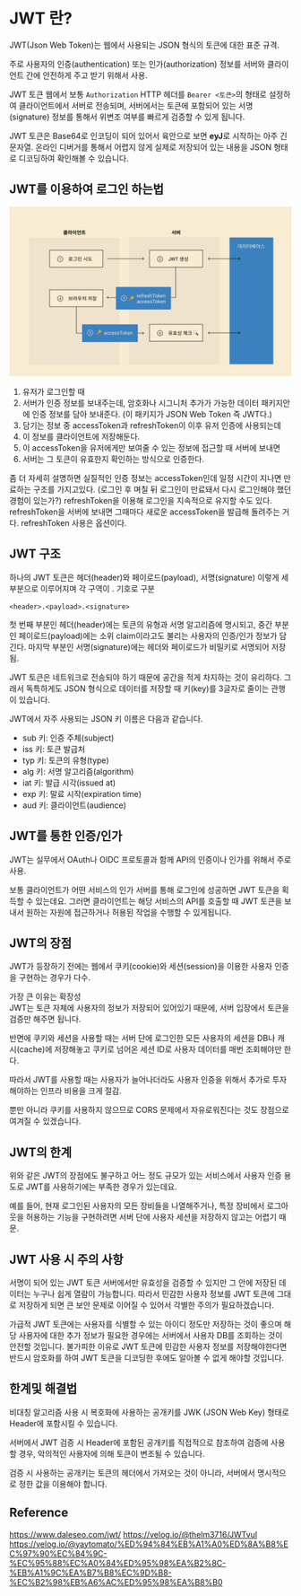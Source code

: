 # JWT 란?
JWT(Json Web Token)는 웹에서 사용되는 JSON 형식의 토큰에 대한 표준 규격.   

주로 사용자의 인증(authentication) 또는 인가(authorization) 정보를 서버와 클라이언트 간에 안전하게 주고 받기 위해서 사용.

JWT 토큰 웹에서 보통 ```Authorization``` HTTP 헤더를 ```Bearer <토큰>```의 형태로 설정하여 클라이언트에서 서버로 전송되며, 서버에서는 토큰에 포함되어 있는 서명(signature) 정보를 통해서 위변조 여부를 빠르게 검증할 수 있게 됩니다.

JWT 토큰은 Base64로 인코딩이 되어 있어서 육안으로 보면 **eyJ**로 시작하는 아주 긴 문자열. 온라인 디버거를 통해서 어렵지 않게 실제로 저장되어 있는 내용을 JSON 형태로 디코딩하여 확인해볼 수 있습니다.
## JWT를 이용하여 로그인 하는법 
![alt text](image.png)
1. 유저가 로그인할 때    
2. 서버가 인증 정보를 보내주는데, 암호화나 시그니처 추가가 가능한 데이터 패키지안에 인증 정보를 담아 보내준다. (이 패키지가 JSON Web Token 즉 JWT다.)   
3. 담기는 정보 중 accessToken과 refreshToken이 이후 유저 인증에 사용되는데   
4. 이 정보를 클라이언트에 저장해둔다.
5. 이 accessToken을 유저에게만 보여줄 수 있는 정보에 접근할 때 서버에 보내면  
6. 서버는 그 토큰이 유효한지 확인하는 방식으로 인증한다.


좀 더 자세히 설명하면 실질적인 인증 정보는 accessToken인데 일정 시간이 지나면 만료하는 구조를 가지고있다. (로그인 후 며칠 뒤 로그인이 만료돼서 다시 로그인해야 했던 경험이 있는가?) refreshToken을 이용해 로그인을 지속적으로 유지할 수도 있다. refreshToken을 서버에 보내면 그때마다 새로운 accessToken을 발급해 돌려주는 거다. refreshToken 사용은 옵션이다.



## JWT 구조
하나의 JWT 토큰은 헤더(header)와 페이로드(payload), 서명(signature) 이렇게 세 부분으로 이루어지며 각 구역이 . 기호로 구분

```
<header>.<payload>.<signature>
```
첫 번째 부분인 헤더(header)에는 토큰의 유형과 서명 알고리즘에 명시되고, 
중간 부분인 페이로드(payload)에는 소위 claim이라고도 불리는 사용자의 인증/인가 정보가 담긴다. 
마지막 부분인 서명(signature)에는 헤더와 페이로드가 비밀키로 서명되어 저장됨.

JWT 토큰은 네트워크로 전송되야 하기 때문에 공간을 적게 차지하는 것이 유리하다. 그래서 독특하게도 JSON 형식으로 데이터를 저장할 때 키(key)를 3글자로 줄이는 관행이 있습니다.  

JWT에서 자주 사용되는 JSON 키 이름은 다음과 같습니다.

- sub 키: 인증 주체(subject)
- iss 키: 토큰 발급처
- typ 키: 토큰의 유형(type)
- alg 키: 서명 알고리즘(algorithm)
- iat 키: 발급 시각(issued at)
- exp 키: 말료 시작(expiration time)
- aud 키: 클라이언트(audience)

## JWT를 통한 인증/인가
JWT는 실무에서 OAuth나 OIDC 프로토콜과 함께 API의 인증이나 인가를 위해서 주로 사용.

보통 클라이언트가 어떤 서비스의 인가 서버를 통해 로그인에 성공하면 JWT 토큰을 획득할 수 있는데요. 그러면 클라이언트는 해당 서비스의 API를 호출할 때 JWT 토큰을 보내서 원하는 자원에 접근하거나 허용된 작업을 수행할 수 있게됩니다.

## JWT의 장점
JWT가 등장하기 전에는 웹에서 쿠키(cookie)와 세션(session)을 이용한 사용자 인증을 구현하는 경우가 다수. 

가장 큰 이유는 확장성  
JWT는 토큰 자체에 사용자의 정보가 저장되어 있어있기 때문에, 서버 입장에서 토큰을 검증만 해주면 됩니다.

반면에 쿠키와 세션을 사용할 때는 서버 단에 로그인한 모든 사용자의 세션을 DB나 캐시(cache)에 저장해놓고 쿠키로 넘어온 세션 ID로 사용자 데이터를 매번 조회해야만 한다.

따라서 JWT를 사용할 때는 사용자가 늘어나더라도 사용자 인증을 위해서 추가로 투자해야하는 인프라 비용을 크게 절감.

뿐만 아니라 쿠키를 사용하지 않으므로 CORS 문제에서 자유로워진다는 것도 장점으로 여겨질 수 있겠습니다.

## JWT의 한계
위와 같은 JWT의 장점에도 불구하고 어느 정도 규모가 있는 서비스에서 사용자 인증 용도로 JWT를 사용하기에는 부족한 경우가 있는데요.

예를 들어, 현재 로그인된 사용자의 모든 장비들을 나열해주거나, 특정 장비에서 로그아웃을 허용하는 기능을 구현하려면 서버 단에 사용자 세션을 저장하지 않고는 어렵기 때문.

## JWT 사용 시 주의 사항
서명이 되어 있는 JWT 토큰 서버에서만 유효성을 검증할 수 있지만 그 안에 저장된 데이터는 누구나 쉽게 열람이 가능합니다. 따라서 민감한 사용자 정보를 JWT 토큰에 그대로 저장하게 되면 큰 보안 문제로 이어질 수 있어서 각별한 주의가 필요하겠습니다.

가급적 JWT 토큰에는 사용자를 식별할 수 있는 아이디 정도만 저장하는 것이 좋으며 해당 사용자에 대한 추가 정보가 필요한 경우에는 서버에서 사용자 DB를 조회하는 것이 안전할 것입니다. 불가피한 이유로 JWT 토큰에 민감한 사용자 정보를 저장해야한다면 반드시 암호화를 하여 JWT 토큰을 디코딩한 후에도 알아볼 수 없게 해야할 것입니다.


## 한계및 해결법
 비대칭 알고리즘 사용 시 복호화에 사용하는 공개키를 JWK (JSON Web Key) 형태로 Header에 포함시킬 수 있습니다. 

서버에서 JWT 검증 시 Header에 포함된 공개키를 직접적으로 참조하여 검증에 사용할 경우, 악의적인 사용자에 의해 토큰이 변조될 수 있습니다.

검증 시 사용하는 공개키는 토큰의 헤더에서 가져오는 것이 아니라, 서버에서 명시적으로 정한 값을 이용해야 합니다.

## Reference
https://www.daleseo.com/jwt/
https://velog.io/@thelm3716/JWTvul
https://velog.io/@yaytomato/%ED%94%84%EB%A1%A0%ED%8A%B8%EC%97%90%EC%84%9C-%EC%95%88%EC%A0%84%ED%95%98%EA%B2%8C-%EB%A1%9C%EA%B7%B8%EC%9D%B8-%EC%B2%98%EB%A6%AC%ED%95%98%EA%B8%B0